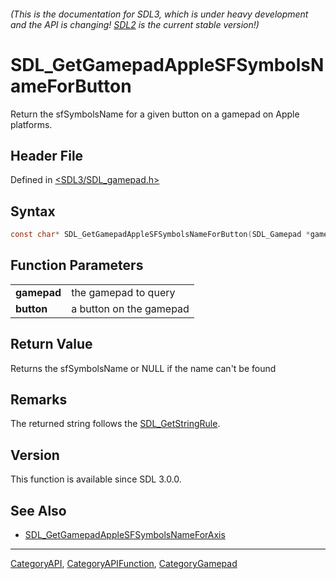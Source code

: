 ###### (This is the documentation for SDL3, which is under heavy development and the API is changing! [SDL2](https://wiki.libsdl.org/SDL2/) is the current stable version!)
# SDL_GetGamepadAppleSFSymbolsNameForButton

Return the sfSymbolsName for a given button on a gamepad on Apple platforms.

## Header File

Defined in [<SDL3/SDL_gamepad.h>](https://github.com/libsdl-org/SDL/blob/main/include/SDL3/SDL_gamepad.h)

## Syntax

```c
const char* SDL_GetGamepadAppleSFSymbolsNameForButton(SDL_Gamepad *gamepad, SDL_GamepadButton button);
```

## Function Parameters

|                 |                         |
| --------------- | ----------------------- |
| **gamepad**     | the gamepad to query    |
| **button**      | a button on the gamepad |

## Return Value

Returns the sfSymbolsName or NULL if the name can't be found

## Remarks

The returned string follows the [SDL_GetStringRule](SDL_GetStringRule).

## Version

This function is available since SDL 3.0.0.

## See Also

- [SDL_GetGamepadAppleSFSymbolsNameForAxis](SDL_GetGamepadAppleSFSymbolsNameForAxis)

----
[CategoryAPI](CategoryAPI), [CategoryAPIFunction](CategoryAPIFunction), [CategoryGamepad](CategoryGamepad)

